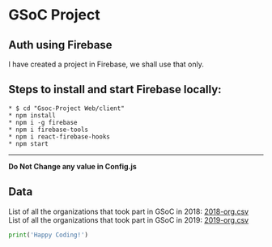 # GSoC Project

## Auth using Firebase

I have created a project in Firebase, we shall use that only.
<br>

Steps to install and start Firebase locally: 
-
    * $ cd "Gsoc-Project Web/client"
    * npm install
    * npm i -g firebase
    * npm i firebase-tools
    * npm i react-firebase-hooks
    * npm start
---

<b>Do Not Change any value in Config.js</b>

## Data

List of all the organizations that took part in GSoC in 2018: [2018-org.csv](https://github.com/Kushagraw12/GSoC-Project/blob/master/Data/2018-orgs.csv)
<br>
List of all the organizations that took part in GSoC in 2019: [2019-org.csv](https://github.com/Kushagraw12/GSoC-Project/blob/master/Data/2019-orgs.csv)

```python
print('Happy Coding!')
```
